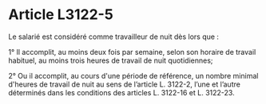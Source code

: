 # Article L3122-5

Le salarié est considéré comme travailleur de nuit dès lors que :

1° Il accomplit, au moins deux fois par semaine, selon son horaire de travail habituel, au moins trois heures de travail de nuit quotidiennes;

2° Ou il accomplit, au cours d'une période de référence, un nombre minimal d'heures de travail de nuit au sens de l’article L. 3122-2, l’une et l’autre déterminés dans les conditions des articles L. 3122-16 et L. 3122-23.
